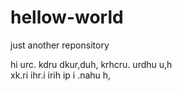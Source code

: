 # hellow-world
just another reponsitory

hi urc. kdru dkur,duh, krhcru. urdhu u,h  
xk.ri ihr.i irih ip i .nahu h,

